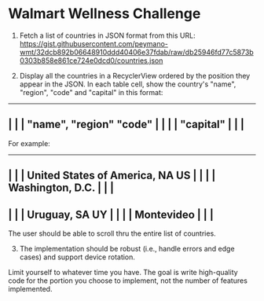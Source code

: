 # Walmart Wellness Challenge

1. Fetch a list of countries in JSON format from this URL: https://gist.githubusercontent.com/peymano-wmt/32dcb892b06648910ddd40406e37fdab/raw/db25946fd77c5873b0303b858e861ce724e0dcd0/countries.json

2. Display all the countries in a RecyclerView ordered by the position they appear in the JSON. In each table cell, show the country's "name", "region", "code" and "capital" in this format:

---------------------------------------
|                                     |
| "name", "region"             "code" |
|                                     |
| "capital"                           |
|                                     |
---------------------------------------

For example:

---------------------------------------
|                                     |
| United States of America, NA     US |
|                                     |
| Washington, D.C.                    |
|                                     |
---------------------------------------
|                                     |
| Uruguay, SA                      UY |
|                                     |
| Montevideo                          |
|                                     |
---------------------------------------


The user should be able to scroll thru the entire list of countries.

3. The implementation should be robust (i.e., handle errors and edge cases) and support device rotation.

Limit yourself to whatever time you have. The goal is write high-quality code for the portion you choose to implement, not the number of features implemented.